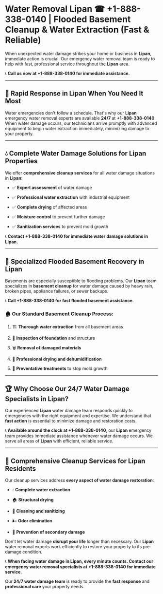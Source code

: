 # Water Removal Lipan ☎ +1-888-338-0140 | Flooded Basement Cleanup & Water Extraction (Fast & Reliable)

When unexpected water damage strikes your home or business in **Lipan**, immediate action is crucial. Our emergency water removal team is ready to help with fast, professional service throughout the **Lipan** area. 

📞 **Call us now at +1-888-338-0140 for immediate assistance.**
---
## 🚀 Rapid Response in Lipan When You Need It Most
Water emergencies don't follow a schedule. That's why our **Lipan** emergency water removal experts are available **24/7** at **+1-888-338-0140**. When water damage occurs, our technicians arrive promptly with advanced equipment to begin water extraction immediately, minimizing damage to your property.
---
## 💧 Complete Water Damage Solutions for Lipan Properties
We offer **comprehensive cleanup services** for all water damage situations in **Lipan**:
- ✅ **Expert assessment** of water damage  
- ✅ **Professional water extraction** with industrial equipment  
- ✅ **Complete drying** of affected areas  
- ✅ **Moisture control** to prevent further damage  
- ✅ **Sanitization services** to prevent mold growth  
📞 **Contact +1-888-338-0140 for immediate water damage solutions in Lipan.**
---
## 🌊 Specialized Flooded Basement Recovery in Lipan
Basements are especially susceptible to flooding problems. Our **Lipan** team specializes in **basement cleanup** for water damage caused by heavy rain, broken pipes, appliance failures, or sewer backups. 
📞 **Call +1-888-338-0140 for fast flooded basement assistance.**
### 🏚️ Our Standard Basement Cleanup Process:
1. 🏗️ **Thorough water extraction** from all basement areas  
2. 🔎 **Inspection of foundation** and structure  
3. 🗑️ **Removal of damaged materials**  
4. 💨 **Professional drying and dehumidification**  
5. 🚫 **Preventative treatments** to stop mold growth  
---
## 🏆 Why Choose Our 24/7 Water Damage Specialists in Lipan?
Our experienced **Lipan** water damage team responds quickly to emergencies with the right equipment and expertise. We understand that **fast action** is essential to minimize damage and restoration costs.
📞 **Available around the clock at +1-888-338-0140**, our **Lipan** emergency team provides immediate assistance whenever water damage occurs. We serve all areas of **Lipan** with efficient, reliable service.
---
## 🧹 Comprehensive Cleanup Services for Lipan Residents
Our cleanup services address **every aspect of water damage restoration**:
- 💧 **Complete water extraction**  
- 🏠 **Structural drying**  
- 🧼 **Cleaning and sanitizing**  
- 🌬️ **Odor elimination**  
- 🚫 **Prevention of secondary damage**  
Don't let water damage **disrupt your life** longer than necessary. Our **Lipan** water removal experts work efficiently to restore your property to its pre-damage condition.
📞 **When facing water damage in Lipan, every minute counts. Contact our emergency water removal specialists at +1-888-338-0140 for immediate service.**
Our **24/7 water damage team** is ready to provide the **fast response** and **professional care** your property needs.

